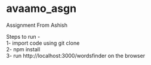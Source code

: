 # avaamo_asgn
Assignment From Ashish

Steps to run -<br>
1- import code using git clone<br>
2- npm install<br>
3- run http://localhost:3000/wordsfinder on the browser <br>
